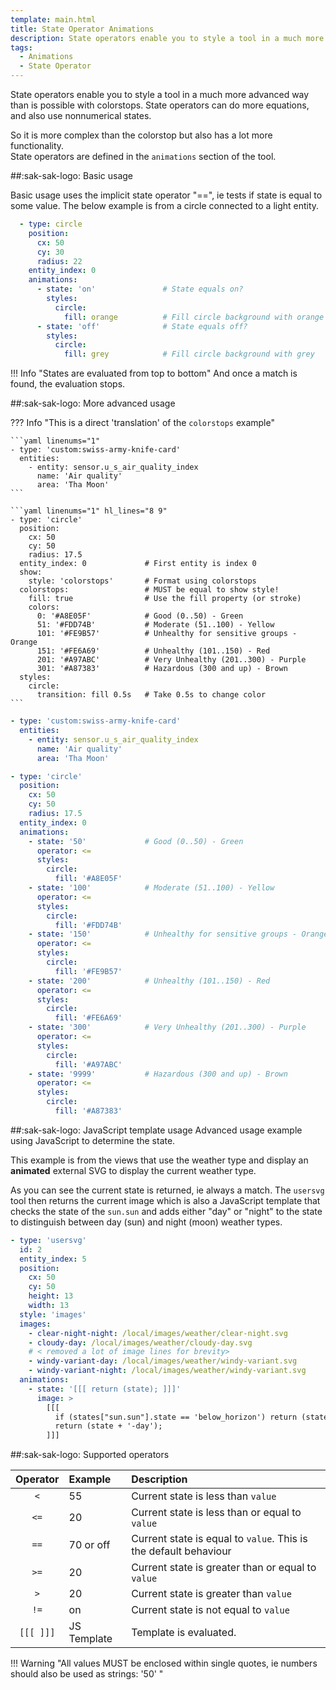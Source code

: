 ```yaml
---
template: main.html
title: State Operator Animations
description: State operators enable you to style a tool in a much more advanced way than is possible with colorstops. State operators can do more equations.
tags:
  - Animations
  - State Operator
---
```

<!-- GT/GL -->

State operators enable you to style a tool in a much more advanced way than is possible with colorstops.
State operators can do more equations, and also use nonnumerical states.

So it is more complex than the colorstop but also has a lot more functionality.
<br>State operators are defined in the `animations` section of the tool.

##:sak-sak-logo: Basic usage

Basic usage uses the implicit state operator "==", ie tests if state is equal to some value.
The below example is from a circle connected to a light entity.
```yaml linenums="1" hl_lines="8 12"
  - type: circle
    position:
      cx: 50
      cy: 30
      radius: 22
    entity_index: 0
    animations:
      - state: 'on'               # State equals on?
        styles:
          circle:
            fill: orange          # Fill circle background with orange
      - state: 'off'              # State equals off?
        styles:
          circle:
            fill: grey            # Fill circle background with grey
```
!!! Info "States are evaluated from top to bottom"
    And once a match is found, the evaluation stops.
    
##:sak-sak-logo: More advanced usage

??? Info "This is a direct 'translation' of the `colorstops` example"

    ```yaml linenums="1"
    - type: 'custom:swiss-army-knife-card'
      entities:
        - entity: sensor.u_s_air_quality_index
          name: 'Air quality'
          area: 'Tha Moon'
    ```

    ```yaml linenums="1" hl_lines="8 9"
    - type: 'circle'
      position:
        cx: 50
        cy: 50
        radius: 17.5
      entity_index: 0             # First entity is index 0
      show:                       
        style: 'colorstops'       # Format using colorstops
      colorstops:                 # MUST be equal to show style!
        fill: true                # Use the fill property (or stroke)
        colors:
          0: '#A8E05F'            # Good (0..50) - Green
          51: '#FDD74B'           # Moderate (51..100) - Yellow
          101: '#FE9B57'          # Unhealthy for sensitive groups - Orange
          151: '#FE6A69'          # Unhealthy (101..150) - Red
          201: '#A97ABC'          # Very Unhealthy (201..300) - Purple
          301: '#A87383'          # Hazardous (300 and up) - Brown
      styles:
        circle:
          transition: fill 0.5s   # Take 0.5s to change color
    ```

```yaml linenums="1"
- type: 'custom:swiss-army-knife-card'
  entities:
    - entity: sensor.u_s_air_quality_index
      name: 'Air quality'
      area: 'Tha Moon'
```
```yaml linenums="1" hl_lines="7 8 13 18 23 28 33"
- type: 'circle'
  position:
    cx: 50
    cy: 50
    radius: 17.5
  entity_index: 0
  animations:
    - state: '50'             # Good (0..50) - Green
      operator: <=
      styles:
        circle:
          fill: '#A8E05F'
    - state: '100'            # Moderate (51..100) - Yellow
      operator: <=
      styles:
        circle:
          fill: '#FDD74B'
    - state: '150'            # Unhealthy for sensitive groups - Orange
      operator: <=
      styles:
        circle:
          fill: '#FE9B57'
    - state: '200'            # Unhealthy (101..150) - Red
      operator: <=
      styles:
        circle:
          fill: '#FE6A69'
    - state: '300'            # Very Unhealthy (201..300) - Purple
      operator: <=
      styles:
        circle:
          fill: '#A97ABC'
    - state: '9999'           # Hazardous (300 and up) - Brown
      operator: <=
      styles:
        circle:
          fill: '#A87383'
```      

##:sak-sak-logo: JavaScript template usage
Advanced usage example using JavaScript to determine the state.

This example is from the views that use the weather type and display an **animated** external SVG to display the current weather type.

As you can see the current state is returned, ie always a match. The `usersvg` tool then returns the current image which is also a JavaScript template that checks the state of the `sun.sun` and adds either "day" or "night" to the state to distinguish between day (sun) and night (moon) weather types.

```yaml linenums="1" hl_lines="17 18"    
- type: 'usersvg'
  id: 2
  entity_index: 5
  position:
    cx: 50
    cy: 50
    height: 13
    width: 13
  style: 'images'
  images:
    - clear-night-night: /local/images/weather/clear-night.svg
    - cloudy-day: /local/images/weather/cloudy-day.svg
    # < removed a lot of image lines for brevity>
    - windy-variant-day: /local/images/weather/windy-variant.svg
    - windy-variant-night: /local/images/weather/windy-variant.svg
  animations:
    - state: '[[[ return (state); ]]]'
      image: >
        [[[
          if (states["sun.sun"].state == 'below_horizon') return (state + '-night');
          return (state + '-day');
        ]]]
```

##:sak-sak-logo: Supported operators

| Operator  | Example         | Description            |
| :-------: | :-------------- | :-------------------- |
| `<`       | 55              | Current state is less than `value` |
| `<=`      | 20              | Current state is less than or equal to `value` |
| `==`      | 70 or off       | Current state is equal to `value`. This is the default behaviour |
| `>=`      | 20              | Current state is greater than or equal to `value` |
| `>`       | 20              | Current state is greater than `value` |
| `!=`      | on              | Current state is not equal to `value` |
| `[[[ ]]]` | JS Template     | Template is evaluated.

!!! Warning "All values MUST be enclosed within single quotes, ie numbers should also be used as strings: '50' "
